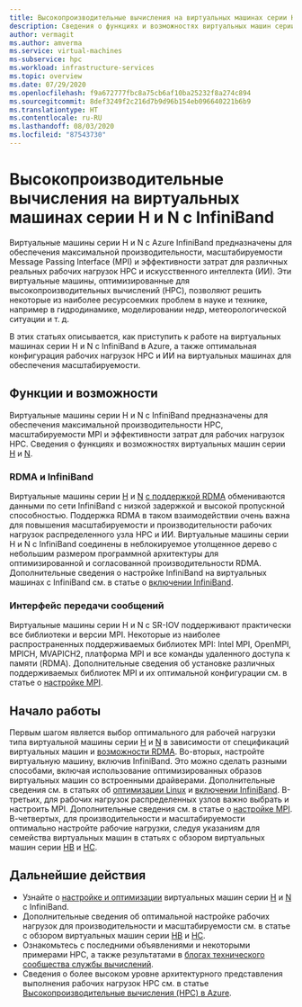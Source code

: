 ```yaml
---
title: Высокопроизводительные вычисления на виртуальных машинах серии H и N с InfiniBand — виртуальные машины Azure
description: Сведения о функциях и возможностях виртуальных машин серии H и N с InfiniBand, оптимизированных для HPC.
author: vermagit
ms.author: amverma
ms.service: virtual-machines
ms-subservice: hpc
ms.workload: infrastructure-services
ms.topic: overview
ms.date: 07/29/2020
ms.openlocfilehash: f9a672777fbc8a75cb6af10ba25232f8a274c894
ms.sourcegitcommit: 8def3249f2c216d7b9d96b154eb096640221b6b9
ms.translationtype: HT
ms.contentlocale: ru-RU
ms.lasthandoff: 08/03/2020
ms.locfileid: "87543730"
---
```

# <a name="high-performance-computing-on-infiniband-enabled-h-series-and-n-series-vms"></a>Высокопроизводительные вычисления на виртуальных машинах серии H и N с InfiniBand

Виртуальные машины серии H и N с Azure InfiniBand предназначены для обеспечения максимальной производительности, масштабируемости Message Passing Interface (MPI) и эффективности затрат для различных реальных рабочих нагрузок HPC и искусственного интеллекта (ИИ). Эти виртуальные машины, оптимизированные для высокопроизводительных вычислений (HPC), позволяют решить некоторые из наиболее ресурсоемких проблем в науке и технике, например в гидродинамике, моделировании недр, метеорологической ситуации и т. д.

В этих статьях описывается, как приступить к работе на виртуальных машинах серии H и N с InfiniBand в Azure, а также оптимальная конфигурация рабочих нагрузок HPC и ИИ на виртуальных машинах для обеспечения масштабируемости.

## <a name="features-and-capabilities"></a>Функции и возможности

Виртуальные машины серии H и N с InfiniBand предназначены для обеспечения максимальной производительности HPC, масштабируемости MPI и эффективности затрат для рабочих нагрузок HPC. Сведения о функциях и возможностях виртуальных машин серии [H](../../sizes-hpc.md) и [N](../../sizes-gpu.md).

### <a name="rdma-and-infiniband"></a>RDMA и InfiniBand

Виртуальные машины серии [H](../../sizes-hpc.md) и [N](../../sizes-gpu.md) [с поддержкой RDMA](../../sizes-hpc.md#rdma-capable-instances) обмениваются данными по сети InfiniBand с низкой задержкой и высокой пропускной способностью. Поддержка RDMA в таком взаимодействии очень важна для повышения масштабируемости и производительности рабочих нагрузок распределенного узла HPC и ИИ. Виртуальные машины серии H и N с InfiniBand соединены в неблокируемое утолщенное дерево с небольшим размером программной архитектуры для оптимизированной и согласованной производительности RDMA.
Дополнительные сведения о настройке InfiniBand на виртуальных машинах с InfiniBand см. в статье о [включении InfiniBand](enable-infiniband.md).

### <a name="message-passing-interface"></a>Интерфейс передачи сообщений

Виртуальные машины серии H и N с SR-IOV поддерживают практически все библиотеки и версии MPI. Некоторые из наиболее распространенных поддерживаемых библиотек MPI: Intel MPI, OpenMPI, MPICH, MVAPICH2, платформа MPI и все команды удаленного доступа к памяти (RDMA).
Дополнительные сведения об установке различных поддерживаемых библиотек MPI и их оптимальной конфигурации см. в статье о [настройке MPI](setup-mpi.md).

## <a name="get-started"></a>Начало работы

Первым шагом является выбор оптимального для рабочей нагрузки типа виртуальной машины серии [H](../../sizes-hpc.md) и [N](../../sizes-gpu.md) в зависимости от спецификаций виртуальных машин и [возможности RDMA](../../sizes-hpc.md#rdma-capable-instances).
Во-вторых, настройте виртуальную машину, включив InfiniBand. Это можно сделать разными способами, включая использование оптимизированных образов виртуальных машин со встроенными драйверами. Дополнительные сведения см. в статьях об [оптимизации Linux](configure.md) и [включении InfiniBand](enable-infiniband.md).
В-третьих, для рабочих нагрузок распределенных узлов важно выбрать и настроить MPI. Дополнительные сведения см. в статье о [настройке MPI](setup-mpi.md).
В-четвертых, для производительности и масштабируемости оптимально настройте рабочие нагрузки, следуя указаниям для семейства виртуальных машин в статьях с обзором виртуальных машин серии [HB](hb-series-overview.md) и [HC](hc-series-overview.md).

## <a name="next-steps"></a>Дальнейшие действия

- Узнайте о [настройке и оптимизации](configure.md) виртуальных машин серии [H](../../sizes-hpc.md) и [N](../../sizes-gpu.md) с InfiniBand.
- Дополнительные сведения об оптимальной настройке рабочих нагрузок для производительности и масштабируемости см. в статье с обзором виртуальных машин серии [HB](hb-series-overview.md) и [HC](hc-series-overview.md).
- Ознакомьтесь с последними объявлениями и некоторыми примерами HPC, а также результатами в [блогах технического сообщества службы вычислений](https://techcommunity.microsoft.com/t5/azure-compute/bg-p/AzureCompute).
- Сведения о более высоком уровне архитектурного представления выполнения рабочих нагрузок HPC см. в статье [Высокопроизводительные вычисления (HPC) в Azure](/azure/architecture/topics/high-performance-computing/).
